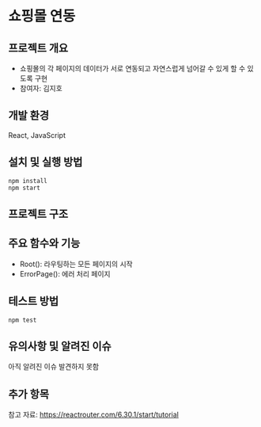 # 쇼핑몰 연동

## 프로젝트 개요
- 쇼핑몰의 각 페이지의 데이터가 서로 연동되고 자연스럽게 넘어갈 수 있게 할 수 있도록 구현
- 참여자: 김지호

## 개발 환경
React, JavaScript

## 설치 및 실행 방법

```
npm install
npm start
```

## 프로젝트 구조

## 주요 함수와 기능
- Root(): 라우팅하는 모든 페이지의 시작
- ErrorPage(): 에러 처리 페이지

## 테스트 방법

```
npm test
```

## 유의사항 및 알려진 이슈
아직 알려진 이슈 발견하지 못함

## 추가 항목
참고 자료: https://reactrouter.com/6.30.1/start/tutorial
